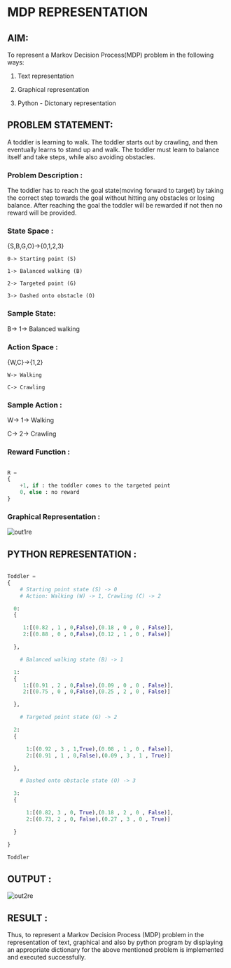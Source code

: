 # MDP REPRESENTATION

## AIM:

To represent a Markov Decision Process(MDP) problem in the following ways:

   1. Text representation
  
   2. Graphical representation
       
   3. Python - Dictonary representation


## PROBLEM STATEMENT:

  A toddler is learning to walk. The toddler starts out by crawling, and then eventually learns to stand up and walk. The toddler must learn to balance itself and take steps, while also avoiding obstacles.

### Problem Description :

  The toddler has to reach the goal state(moving forward to target) by taking the correct step towards the goal without hitting any obstacles or losing balance. After reaching the goal the toddler will be rewarded if not then no reward will be provided.

### State Space :

{S,B,G,O}->{0,1,2,3}

    0-> Starting point (S)
      
    1-> Balanced walking (B)
      
    2-> Targeted point (G)
  
    3-> Dashed onto obstacle (O)


### Sample State:

B-> 1-> Balanced walking

### Action Space :

{W,C}->{1,2}

    W-> Walking
    
    C-> Crawling


### Sample Action :

W-> 1-> Walking

C-> 2-> Crawling

### Reward Function :

```python

R =
{
    +1, if : the toddler comes to the targeted point
    0, else : no reward
}

```

### Graphical Representation : 

![out1re](https://github.com/anto-richard/mdp-representation/assets/93427534/941b8ca3-e1ba-4f56-8e99-6c0337389d91)

## PYTHON REPRESENTATION :

```python

Toddler =
{ 
    # Starting point state (S) -> 0
    # Action: Walking (W) -> 1, Crawling (C) -> 2

  0:
  {

     1:[(0.82 , 1 , 0,False),(0.18 , 0 , 0 , False)],
     2:[(0.88 , 0 , 0,False),(0.12 , 1 , 0 , False)]

  },

    # Balanced walking state (B) -> 1

  1:
  {
     1:[(0.91 , 2 , 0,False),(0.09 , 0 , 0 , False)],
     2:[(0.75 , 0 , 0,False),(0.25 , 2 , 0 , False)]

  },

    # Targeted point state (G) -> 2

  2:
  {

      1:[(0.92 , 3 , 1,True),(0.08 , 1 , 0 , False)],
      2:[(0.91 , 1 , 0,False),(0.09 , 3 , 1 , True)]

  },

    # Dashed onto obstacle state (O) -> 3

  3:
  {

      1:[(0.82, 3 , 0, True),(0.18 , 2 , 0 , False)],
      2:[(0.73, 2 , 0, False),(0.27 , 3 , 0 , True)]

  }

}

Toddler

```

## OUTPUT :

![out2re](https://github.com/anto-richard/mdp-representation/assets/93427534/f450a830-52ac-4084-af81-116a7b7fd9eb)

## RESULT :

  Thus, to represent a Markov Decision Process (MDP) problem in the representation of text, graphical and also by python program by displaying an appropriate dictionary for the above mentioned problem is implemented and executed successfully. 
